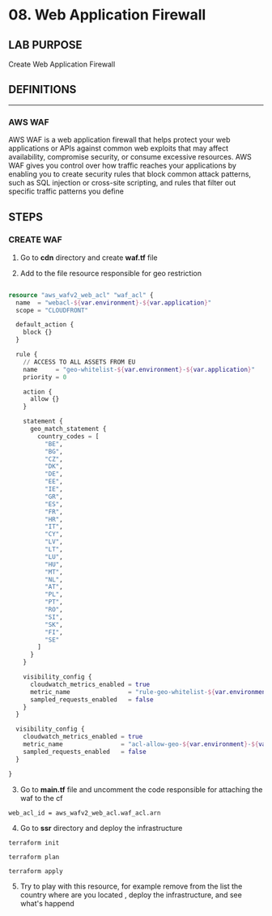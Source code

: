 # 08. Web Application Firewall

## LAB PURPOSE

Create Web Application Firewall

## DEFINITIONS
----

### AWS WAF

AWS WAF is a web application firewall that helps protect your web applications or APIs against common web exploits that may affect availability, compromise security, or consume excessive resources. AWS WAF gives you control over how traffic reaches your applications by enabling you to create security rules that block common attack patterns, such as SQL injection or cross-site scripting, and rules that filter out specific traffic patterns you define

## STEPS

### CREATE WAF

1. Go to  **cdn** directory and create  **waf.tf** file

2. Add to the file resource responsible for geo restriction

```terraform

resource "aws_wafv2_web_acl" "waf_acl" {
  name  = "webacl-${var.environment}-${var.application}"
  scope = "CLOUDFRONT"

  default_action {
    block {}
  }

  rule {
    // ACCESS TO ALL ASSETS FROM EU
    name     = "geo-whitelist-${var.environment}-${var.application}"
    priority = 0

    action {
      allow {}
    }

    statement {
      geo_match_statement {
        country_codes = [
          "BE",
          "BG",
          "CZ",
          "DK",
          "DE",
          "EE",
          "IE",
          "GR",
          "ES",
          "FR",
          "HR",
          "IT",
          "CY",
          "LV",
          "LT",
          "LU",
          "HU",
          "MT",
          "NL",
          "AT",
          "PL",
          "PT",
          "RO",
          "SI",
          "SK",
          "FI",
          "SE"
        ]
      }
    }

    visibility_config {
      cloudwatch_metrics_enabled = true
      metric_name                = "rule-geo-whitelist-${var.environment}-${var.application}"
      sampled_requests_enabled   = false
    }
  }

  visibility_config {
    cloudwatch_metrics_enabled = true
    metric_name                = "acl-allow-geo-${var.environment}-${var.application}"
    sampled_requests_enabled   = false
  }

}
```

3. Go to **main.tf** file and uncomment the code responsible for attaching the waf to the cf

```
web_acl_id = aws_wafv2_web_acl.waf_acl.arn
```

4. Go to **ssr** directory and deploy the infrastructure

```terraforrm
terraform init
```

```terraforrm
terraform plan
```

```terraforrm
terraform apply
```

5. Try to play with this resource, for example remove from the list the country where are you located , deploy the infrastructure, and see what's happend




